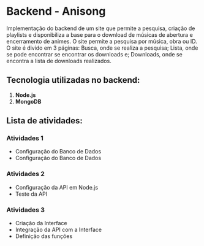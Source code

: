 # Backend - Anisong

Implementação do backend de um site que permite a pesquisa, criação de playlists e disponibiliza a base para o download de músicas de abertura e encerramento de animes. O site permite a pesquisa por música, obra ou ID. O site é divido em 3 páginas: Busca, onde se realiza a pesquisa; Lista, onde se pode encontrar se encontrar os downloads e; Downloads, onde se encontra a lista de downloads realizados.

## Tecnologia utilizadas no backend:
1. **Node.js**
2. **MongoDB**

## Lista de atividades: 

### Atividades 1
- Configuração do Banco de Dados
- Configuração do Banco de Dados

### Atividades 2
- Configuração da API em Node.js
- Teste da API

### Atividades 3
- Criação da Interface
- Integração da API com a Interface
- Definição das funções
